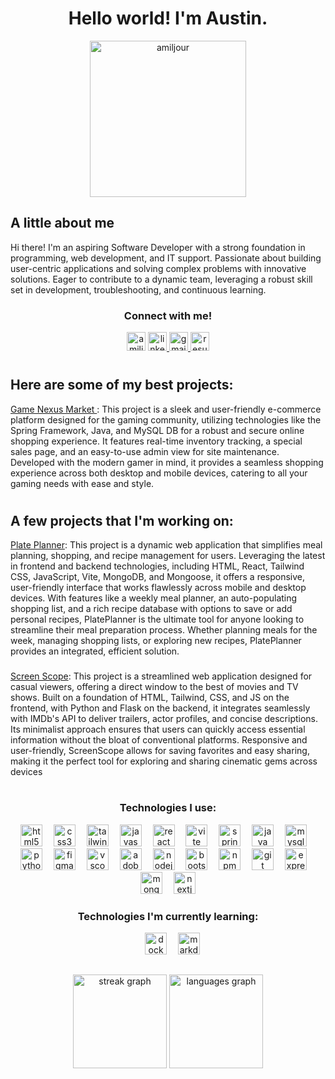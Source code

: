 <div style="text-align:center;">
<h1>Hello world! I'm Austin.</h1>
  <img src="https://media.giphy.com/media/v1.Y2lkPTc5MGI3NjExcTJoZGQybG80Y2Rpdjd3NjU5eXpwMTIxaHUzcTY1eHk2amFuNHFsbiZlcD12MV9pbnRlcm5hbF9naWZfYnlfaWQmY3Q9Zw/qgQUggAC3Pfv687qPC/giphy.gif" height="250" alt="amiljour" />
</div>

###

<!-- Bio / Summery of myself -->
<h2>A little about me  </h2>

<p>
  Hi there! I'm an aspiring Software Developer with a strong foundation in programming, web development, and IT support. Passionate about building user-centric applications and solving complex problems with innovative solutions. Eager to contribute to a dynamic team, leveraging a robust skill set in development, troubleshooting, and continuous learning.
</p>

<h3 align="center">Connect with me!</h3>

<div align="center">
  <img src="https://komarev.com/ghpvc/?username=amiljour&color=73bb4e&style=for-the-badge" height="30" alt="amiljour" />
  <a href="https://www.linkedin.com/in/austinmiljour/" target="_blank"> <img src="https://img.shields.io/static/v1?message=LinkedIn&logo=linkedin&label=&color=0077B5&logoColor=white&labelColor=&style=for-the-badge" height="30" alt="linkedin logo"  />
  </a>
  <a href="mailto:austinmiljour@gmail.com" target="_blank"> <img src="https://img.shields.io/static/v1?message=Gmail&logo=gmail&label=&color=D14836&logoColor=white&labelColor=&style=for-the-badge" height="30" alt="gmail logo"  />
  </a> 
  <a href="https://drive.google.com/file/d/1uNdvAGsZtkcbQboHns0otbYzkT7TiEkP/view?usp=sharing" target="_blank"> <img src="https://img.shields.io/badge/resume-rebeccapurple?style=for-the-badge&logo=libreoffice&link=https%3A%2F%2Fdrive.google.com%2Ffile%2Fd%2F1uNdvAGsZtkcbQboHns0otbYzkT7TiEkP%2Fview%3Fusp%3Dsharing" height="30" alt="resume"  />
  </a>
</div>

#

<!-- Some of my best projects -->
<h2>Here are some of my best projects:</h2>

<a href="https://github.com/amiljour/Game_Nexus_Market"> Game Nexus Market </a>:
This project is a sleek and user-friendly e-commerce platform designed for the gaming community, utilizing technologies like the Spring Framework, Java, and MySQL DB for a robust and secure online shopping experience. It features real-time inventory tracking, a special sales page, and an easy-to-use admin view for site maintenance. Developed with the modern gamer in mind, it provides a seamless shopping experience across both desktop and mobile devices, catering to all your gaming needs with ease and style.

#

<!-- Projects in progress -->
<h2>A few projects that I'm working on:</h2>

<a href="https://github.com/amiljour/PlatePlanner">Plate Planner</a>:
This project is a dynamic web application that simplifies meal planning, shopping, and recipe management for users. Leveraging the latest in frontend and backend technologies, including HTML, React, Tailwind CSS, JavaScript, Vite, MongoDB, and Mongoose, it offers a responsive, user-friendly interface that works flawlessly across mobile and desktop devices. With features like a weekly meal planner, an auto-populating shopping list, and a rich recipe database with options to save or add personal recipes, PlatePlanner is the ultimate tool for anyone looking to streamline their meal preparation process. Whether planning meals for the week, managing shopping lists, or exploring new recipes, PlatePlanner provides an integrated, efficient solution.

###

<a href="https://github.com/amiljour/ScreenScope">Screen Scope</a>:
This project is a streamlined web application designed for casual viewers, offering a direct window to the best of movies and TV shows. Built on a foundation of HTML, Tailwind, CSS, and JS on the frontend, with Python and Flask on the backend, it integrates seamlessly with IMDb's API to deliver trailers, actor profiles, and concise descriptions. Its minimalist approach ensures that users can quickly access essential information without the bloat of conventional platforms. Responsive and user-friendly, ScreenScope allows for saving favorites and easy sharing, making it the perfect tool for exploring and sharing cinematic gems across devices

#

<!-- Tools and Languages that I can use -->
<div align="center">
  <h3>Technologies I use:</h3>
  <img src="https://skillicons.dev/icons?i=html" height="35" alt="html5 logo"  />
  <img width="10" />
  <img src="https://skillicons.dev/icons?i=css" height="35" alt="css3 logo"  />
  <img width="10" />
  <img src="https://skillicons.dev/icons?i=tailwind" height="35" alt="tailwindcss logo"  />
  <img width="10" />
  <img src="https://skillicons.dev/icons?i=js" height="35" alt="javascript logo"  />
  <img width="10" />
  <img src="https://skillicons.dev/icons?i=react" height="35" alt="react logo"  />
  <img width="10" />
  <img src="https://skillicons.dev/icons?i=vite" height="35" alt="vite logo"  />
  <img width="10" />
  <img src="https://skillicons.dev/icons?i=spring" height="35" alt="spring logo"  />
  <img width="10" />
  <img src="https://skillicons.dev/icons?i=java" height="35" alt="java logo"  />
  <img width="10" />
  <img src="https://skillicons.dev/icons?i=mysql" height="35" alt="mysql logo"  />
  <img width="10" />
  <img src="https://skillicons.dev/icons?i=py" height="35" alt="python logo"  />
  <img width="10" />
  <img src="https://skillicons.dev/icons?i=figma" height="35" alt="figma logo"  />
  <img width="10" />
  <img src="https://skillicons.dev/icons?i=vscode" height="35" alt="vscode logo"  />
  <img width="10" />
  <img src="https://skillicons.dev/icons?i=ps" height="35" alt="adobephotoshop logo"  />
  <img width="10" />
  <img src="https://skillicons.dev/icons?i=nodejs" height="35" alt="nodejs logo"  />
  <img width="10" />
  <img src="https://skillicons.dev/icons?i=bootstrap" height="35" alt="bootstrap logo"  />
  <img width="10" />
  <img src="https://cdn.jsdelivr.net/gh/devicons/devicon/icons/npm/npm-original-wordmark.svg" height="35" alt="npm logo"  />
  <img width="10" />
  <img src="https://skillicons.dev/icons?i=git" height="35" alt="git logo"  />
  <img width="10" />
  <img src="https://skillicons.dev/icons?i=express" height="35" alt="express logo"  />
  <img width="10" />
  <img src="https://skillicons.dev/icons?i=mongodb" height="35" alt="mongodb logo"  />
  <img width="10" />
  <img src="https://skillicons.dev/icons?i=nextjs" height="35" alt="nextjs logo"  />
</div>

<div align="center">
  <h3>Technologies I'm currently learning:</h3>
  <img width="10" />
  <img src="https://skillicons.dev/icons?i=docker" height="35" alt="docker logo"  />
  <img width="10" />
  <img src="https://skillicons.dev/icons?i=md" height="35" alt="markdown logo"  />
</div>

##

<div align="center">
  <img src="https://streak-stats.demolab.com?user=amiljour&locale=en&mode=daily&theme=dracula&hide_border=false&border_radius=5&order=3" height="150" alt="streak graph"  />
  <img src="https://github-readme-stats.vercel.app/api/top-langs?username=amiljour&locale=en&hide_title=false&layout=compact&card_width=320&langs_count=5&theme=github_dark&hide_border=false&order=2" height="150" alt="languages graph"  />
</div>
